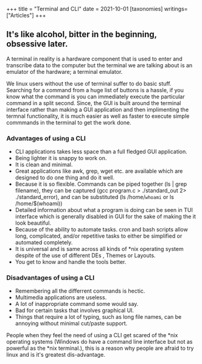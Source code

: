 +++
title = "Terminal and CLI"
date = 2021-10-01
[taxonomies]
writings=["Articles"]
+++

## It's like alcohol, bitter in the beginning, obsessive later.

A terminal in reality is a hardware component that is used to enter and transcribe data to the computer but the terminal we are talking about is an emulator of the hardware; a terminal emulator.
  
We linux users without the use of terminal suffer to do basic stuff. Searching for a command from a huge list of buttons is a hassle, if you know what the command is you can immediately execute the particular command in a split second. Since, the GUI is built around the terminal interface rather than making a GUI application and then implimenting the termnal functionality, it is much easier as well as faster to execute simple commmands in the terminal to get the work done. 

### Advantages of using a CLI

* CLI applications takes less space than a full fledged GUI application.
* Being lighter it is snappy to work on.
* It is clean and minimal.
* Great applications like awk, grep, wget etc. are available which are designed to do one thing and do it well.
* Because it is so flexible. Commands can be piped together (ls | grep filename), they can be captured (gcc program.c > ./standard_out 2> ./standard_error), and can be substituted (ls /home/`whoami` or ls /home/$(whoami))
* Detailed information about what a program is doing can be seen in TUI interface which is generally disabled in GUI for the sake of making the it look beautiful.
* Because of the ability to automate tasks. cron and bash scripts allow long, complicated, and/or repetitive tasks to either be simplified or automated completely.
* It is universal and is same across all kinds of *nix operating system despite of the use of different DEs , Themes or Layouts. 
* You get to know and handle the tools better.

### Disadvantages of using a CLI

* Remembering all the differrent commands is hectic.
* Multimedia applications are useless.
* A lot of inappropriate command some would say.
* Bad for certain tasks that involves graphical UI.
* Things that require a lot of typing, such as long file names, can be annoying without minimal cut/paste support.

People when they feel the need of using a CLI get scared of the *nix operating systems (Windows do have a command line interface but not as powerful as the *nix terminal.), this is a reason why people are afraid to try linux and is it's greatest dis-advantage.


